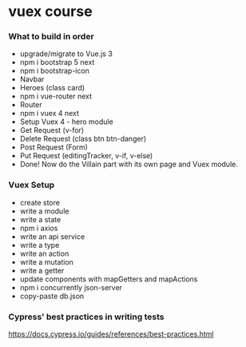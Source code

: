 # vuex course


### What to build in order
- upgrade/migrate to Vue.js 3
- npm i bootstrap 5 next
- npm i  bootstrap-icon
- Navbar
- Heroes (class card)
- npm i vue-router next
- Router
- npm i vuex 4 next
- Setup Vuex 4 - hero module
- Get Request (v-for)
- Delete Request (class btn btn-danger)
- Post Request (Form)
- Put Request (editingTracker, v-if, v-else)
- Done! Now do the Villain part with its own page and Vuex module.

### Vuex Setup

- create store
- write a module
- write a state
- npm i axios
- write an api service
- write a type
- write an action
- write a mutation
- write a getter
- update components with mapGetters and mapActions
- npm i concurrently json-server
- copy-paste db.json


### Cypress' best practices in writing tests

https://docs.cypress.io/guides/references/best-practices.html
